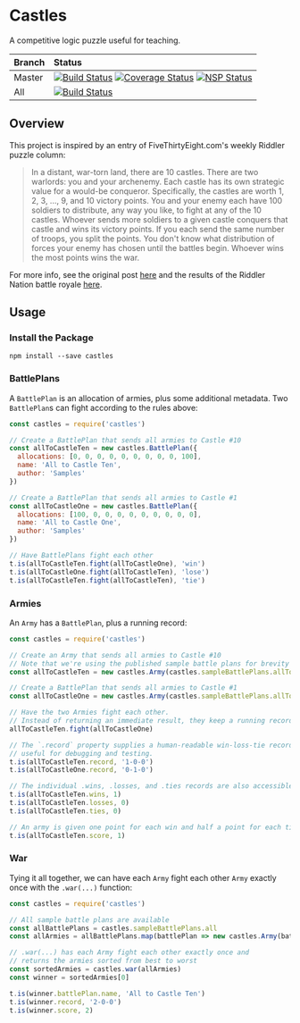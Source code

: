 # Castles

A competitive logic puzzle useful for teaching.

| Branch        | Status        |
| ------------- |:------------- |
| Master        | [![Build Status](https://travis-ci.org/ecowden/castles.png?branch=master)](https://travis-ci.org/ecowden/castles) [![Coverage Status](https://coveralls.io/repos/github/ecowden/castles/badge.svg?branch=master)](https://coveralls.io/github/ecowden/castles?branch=master) [![NSP Status](https://nodesecurity.io/orgs/ecowden/projects/5cff7ae1-a34a-49f7-bf18-f2b816180930/badge)](https://nodesecurity.io/orgs/ecowden/projects/5cff7ae1-a34a-49f7-bf18-f2b816180930) |
| All           | [![Build Status](https://travis-ci.org/ecowden/castles.png)](https://travis-ci.org/ecowden/castles) |

## Overview

This project is inspired by an entry of FiveThirtyEight.com's weekly Riddler puzzle column:

> In a distant, war-torn land, there are 10 castles. There are two warlords: you and your archenemy. Each castle has its own strategic value for a would-be conqueror. Specifically, the castles are worth 1, 2, 3, ..., 9, and 10 victory points. You and your enemy each have 100 soldiers to distribute, any way you like, to fight at any of the 10 castles. Whoever sends more soldiers to a given castle conquers that castle and wins its victory points. If you each send the same number of troops, you split the points. You don't know what distribution of forces your enemy has chosen until the battles begin. Whoever wins the most points wins the war.

For more info, see the original post [here](https://fivethirtyeight.com/features/can-you-rule-riddler-nation/) and the results of the Riddler Nation battle royale [here](https://fivethirtyeight.com/features/can-you-save-the-drowning-swimmer/).

## Usage

### Install the Package

```
npm install --save castles
```

### BattlePlans

A `BattlePlan` is an allocation of armies, plus some additional metadata. Two `BattlePlan`s can fight according to the rules above:

```javascript
const castles = require('castles')

// Create a BattlePlan that sends all armies to Castle #10
const allToCastleTen = new castles.BattlePlan({
  allocations: [0, 0, 0, 0, 0, 0, 0, 0, 0, 100],
  name: 'All to Castle Ten',
  author: 'Samples'
})

// Create a BattlePlan that sends all armies to Castle #1
const allToCastleOne = new castles.BattlePlan({
  allocations: [100, 0, 0, 0, 0, 0, 0, 0, 0, 0],
  name: 'All to Castle One',
  author: 'Samples'
})

// Have BattlePlans fight each other
t.is(allToCastleTen.fight(allToCastleOne), 'win')
t.is(allToCastleOne.fight(allToCastleTen), 'lose')
t.is(allToCastleTen.fight(allToCastleTen), 'tie')
```

### Armies

An `Army` has a `BattlePlan`, plus a running record:

```javascript
const castles = require('castles')

// Create an Army that sends all armies to Castle #10
// Note that we're using the published sample battle plans for brevity
const allToCastleTen = new castles.Army(castles.sampleBattlePlans.allToCastleTen)

// Create a BattlePlan that sends all armies to Castle #1
const allToCastleOne = new castles.Army(castles.sampleBattlePlans.allToCastleOne)

// Have the two Armies fight each other.
// Instead of returning an immediate result, they keep a running record.
allToCastleTen.fight(allToCastleOne)

// The `.record` property supplies a human-readable win-loss-tie record,
// useful for debugging and testing.
t.is(allToCastleTen.record, '1-0-0')
t.is(allToCastleOne.record, '0-1-0')

// The individual .wins, .losses, and .ties records are also accessible.
t.is(allToCastleTen.wins, 1)
t.is(allToCastleTen.losses, 0)
t.is(allToCastleTen.ties, 0)

// An army is given one point for each win and half a point for each tie
t.is(allToCastleTen.score, 1)
```

### War

Tying it all together, we can have each `Army` fight each other `Army` exactly once with the `.war(...)` function:

```javascript
const castles = require('castles')

// All sample battle plans are available
const allBattlePlans = castles.sampleBattlePlans.all
const allArmies = allBattlePlans.map(battlePlan => new castles.Army(battlePlan))

// .war(...) has each Army fight each other exactly once and
// returns the armies sorted from best to worst
const sortedArmies = castles.war(allArmies)
const winner = sortedArmies[0]

t.is(winner.battlePlan.name, 'All to Castle Ten')
t.is(winner.record, '2-0-0')
t.is(winner.score, 2)
```
